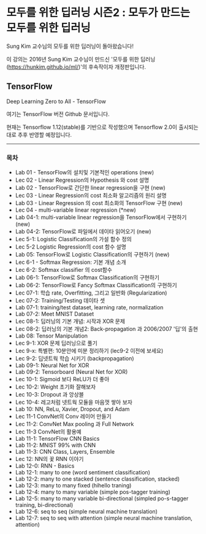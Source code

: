 # 모두를 위한 딥러닝 시즌2 : 모두가 만드는 모두를 위한 딥러닝

Sung Kim 교수님의 모두를 위한 딥러닝이 돌아왔습니다!

이 강의는 2016년 Sung Kim 교수님이 만드신 '모두를 위한 딥러닝(https://hunkim.github.io/ml/)'의 후속작이자 개정판입니다.

## TensorFlow
Deep Learning Zero to All - TensorFlow

여기는 TensorFlow 버전 Github 문서입니다.

현재는 Tensorflow 1.12(stable)를 기반으로 작성했으며 Tensorflow 2.0이 출시되는 대로 추후 반영할 예정입니다.

------------------------------------

### 목차
* Lab 01 - TensorFlow의 설치및 기본적인 operations (new)
* Lec 02 - Linear Regression의 Hypothesis 와 cost 설명
* Lab 02 - TensorFlow로 간단한 linear regression을 구현 (new)
* Lec 03 - Linear Regression의 cost 최소화 알고리즘의 원리 설명
* Lab 03 - Linear Regression 의 cost 최소화의 TensorFlow 구현 (new)
* Lec 04 - multi-variable linear regression (*new)
* Lab 04-1: multi-variable linear regression을 TensorFlow에서 구현하기 (new)
* Lab 04-2: TensorFlow로 파일에서 데이타 읽어오기 (new)
* Lec 5-1: Logistic Classification의 가설 함수 정의
* Lec 5-2 Logistic Regression의 cost 함수 설명
* Lab 05: TensorFlow로 Logistic Classification의 구현하기 (new)
* Lec 6-1 - Softmax Regression: 기본 개념 소개
* Lec 6-2: Softmax classifier 의 cost함수
* Lab 06-1: TensorFlow로 Softmax Classification의 구현하기
* Lab 06-2: TensorFlow로 Fancy Softmax Classification의 구현하기
* Lec 07-1: 학습 rate, Overfitting, 그리고 일반화 (Regularization)
* Lec 07-2: Training/Testing 데이타 셋
* Lab 07-1: training/test dataset, learning rate, normalization
* Lab 07-2: Meet MNIST Dataset
* Lec 08-1: 딥러닝의 기본 개념: 시작과 XOR 문제
* Lec 08-2: 딥러닝의 기본 개념2: Back-propagation 과 2006/2007 '딥'의 출현
* Lab 08: Tensor Manipulation
* Lec 9-1: XOR 문제 딥러닝으로 풀기
* Lec 9-x: 특별편: 10분안에 미분 정리하기 (lec9-2 이전에 보세요)
* Lec 9-2:  딥넷트웍 학습 시키기 (backpropagation)
* Lab 09-1: Neural Net for XOR
* Lab 09-2: Tensorboard (Neural Net for XOR)
* Lec 10-1: Sigmoid 보다 ReLU가 더 좋아
* Lec 10-2: Weight 초기화 잘해보자
* Lec 10-3: Dropout 과 앙상블
* Lec 10-4: 레고처럼 넷트웍 모듈을 마음껏 쌓아 보자
* Lab 10: NN, ReLu, Xavier, Dropout, and Adam
* Lec 11-1 ConvNet의 Conv 레이어 만들기
* Lec 11-2: ConvNet Max pooling 과 Full Network
* Lec 11-3 ConvNet의 활용예
* Lab 11-1: TensorFlow CNN Basics
* Lab 11-2: MNIST 99% with CNN
* Lab 11-3: CNN Class, Layers, Ensemble
* Lec 12: NN의 꽃 RNN 이야기
* Lab 12-0: RNN - Basics
* Lab 12-1: many to one (word sentiment classification)
* Lab 12-2: many to one stacked (sentence classification, stacked)
* Lab 12-3: many to many fixed (hihello traning)
* Lab 12-4: many to many variable (simple pos-tagger training)
* Lab 12-5: many to many variable bi-directional (simpled po-s-tagger training, bi-directional)
* Lab 12-6: seq to seq (simple neural machine translation)
* Lab 12-7: seq to seq with attention (simple neural machine translation, attention)
